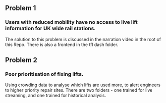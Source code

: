 ## Problem 1
### Users with reduced mobility have no access to live lift information for UK wide rail stations.
The solution to this problem is discussed in the narration video in the root of this Repo. There is also a frontend in the tfl dash folder.

## Problem 2
### Poor prioritisation of fixing lifts.
Using crowding data to analyse which lifts are used more, to alert engineers to higher priority repair sites.
There are two folders - one trained for live streaming, and one trained for historical analysis.

